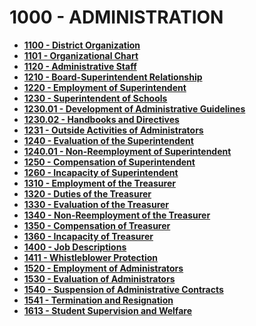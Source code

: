 1000 - ADMINISTRATION
=====================

-   **[1100 - District Organization](po1100.md)**
-   **[1101 - Organizational Chart](po1101.md)**
-   **[1120 - Administrative Staff](po1120.md)**
-   **[1210 - Board-Superintendent Relationship](po1210.md)**
-   **[1220 - Employment of Superintendent](po1220.md)**
-   **[1230 - Superintendent of Schools](po1230.md)**
-   **[1230.01 - Development of Administrative
    Guidelines](po1230.01.md)**
-   **[1230.02 - Handbooks and Directives](po1230.02.md)**
-   **[1231 - Outside Activities of Administrators](po1231.md)**
-   **[1240 - Evaluation of the Superintendent](po1240.md)**
-   **[1240.01 - Non-Reemployment of Superintendent](po1240.01.md)**
-   **[1250 - Compensation of Superintendent](po1250.md)**
-   **[1260 - Incapacity of Superintendent](po1260.md)**
-   **[1310 - Employment of the Treasurer](po1310.md)**
-   **[1320 - Duties of the Treasurer](po1320.md)**
-   **[1330 - Evaluation of the Treasurer](po1330.md)**
-   **[1340 - Non-Reemployment of the Treasurer](po1340.md)**
-   **[1350 - Compensation of Treasurer](po1350.md)**
-   **[1360 - Incapacity of Treasurer](po1360.md)**
-   **[1400 - Job Descriptions](po1400.md)**
-   **[1411 - Whistleblower Protection](po1411.md)**
-   **[1520 - Employment of Administrators](po1520.md)**
-   **[1530 - Evaluation of Administrators](po1530.md)**
-   **[1540 - Suspension of Administrative Contracts](po1540.md)**
-   **[1541 - Termination and Resignation](po1541.md)**
-   **[1613 - Student Supervision and Welfare](po1613.md)**

